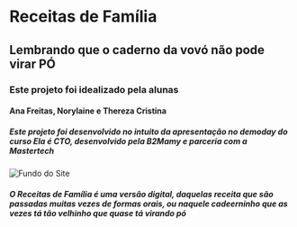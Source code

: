 # Receitas de Família

## Lembrando que o caderno da vovó não pode virar PÓ

### Este projeto foi idealizado pela alunas

#### Ana Freitas, Norylaine e Thereza Cristina

##### Este projeto foi desenvolvido no intuito da apresentação no demoday do curso Ela é CTO, desenvolvido pela B2Mamy e parceria com a Mastertech

![Fundo do Site](https://github.com/tcbandolilegg/receitas/blob/main/src/assets/images/fundoprincipal.png)

##### O Receitas de Família é uma versão digital, daquelas receita que são passadas muitas vezes de formas orais, ou naquele cadeerninho que as vezes tá tão velhinho que quase tá virando pó
